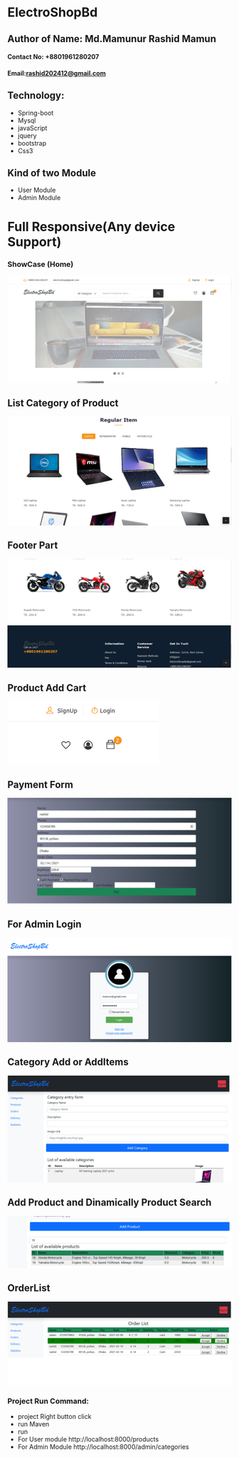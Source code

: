 # ElectroShopBd

## Author of Name: Md.Mamunur Rashid Mamun
#### Contact No: +8801961280207
#### Email:rashid202412@gmail.com

## Technology: 
- Spring-boot
- Mysql
- javaScript
- jquery
- bootstrap
- Css3

## Kind of two Module
  - User Module
  - Admin Module

# Full Responsive(Any device Support)

  ### ShowCase (Home)
  ![](/img/1.png)

## List Category of Product
  ![](/img/3.png)

## Footer Part
  ![](/img/4.png)

## Product Add Cart
  ![](/img/5.png)

## Payment Form
  ![](/img/6.png)

## For Admin Login
  ![](/img/7.png)

## Category Add or AddItems
  ![](/img/8.png)

## Add Product and Dinamically Product Search
  ![](/img/9.png)

## OrderList
  ![](/img/10.png)

### Project Run Command:
- project Right button click
- run Maven
- run
- For User module http://localhost:8000/products
- For Admin Module http://localhost:8000/admin/categories
  